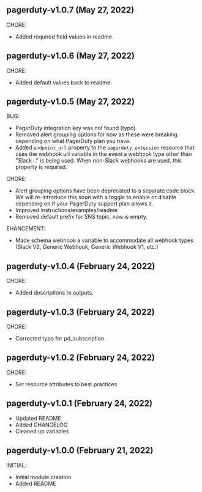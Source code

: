 ## pagerduty-v1.0.7 (May 27, 2022)

CHORE:
* Added required field values in readme.

## pagerduty-v1.0.6 (May 27, 2022)

CHORE:
* Added default values back to readme.

## pagerduty-v1.0.5 (May 27, 2022)

BUG:
* PagerDuty integration key was not found (typo)
* Removed alert grouping options for now as these were breaking depending on what PagerDuty plan you have.
* Added `endpoint_url` property to the `pagerduty_extension` resource that uses the webhook url variable in the event a webhook type other than "Slack .." is being used. When non-Slack webhooks are used, this property is required.

CHORE:
* Alert grouping options have been deprecated to a separate code block. We will re-introduce this soon with a toggle to enable or disable depending on if your PagerDuty support plan allows it.
* Improved instructions/examples/readme
* Removed default prefix for SNS topic, now is empty.

EHANCEMENT:
* Made schema webhook a variable to accommodate all webhook types (Slack V2, Generic Webhook, Generic Webhook V1, etc.)

## pagerduty-v1.0.4 (February 24, 2022)

CHORE:
* Added descriptions to outputs.
## pagerduty-v1.0.3 (February 24, 2022)

CHORE:
* Corrected typo for pd_subscription

## pagerduty-v1.0.2 (February 24, 2022)

CHORE:
* Set resource attributes to best practices

## pagerduty-v1.0.1 (February 24, 2022)

* Updated README
* Added CHANGELOG
* Cleaned up variables

## pagerduty-v1.0.0 (February 21, 2022)

INITIAL:

* Initial module creation
* Added README